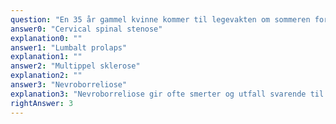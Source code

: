 ```yaml
---
question: "En 35 år gammel kvinne kommer til legevakten om sommeren fordi hun har smerter som først var dorsalt på høyre lår, men senere har strålt ut fra korsryggen til lateralt på hele høyre ben, og som nå er intenst sterke. Samtidig har hun smerte i et belte på høyre side av magen, med allodyni og brennende smerter. Hun har hatt mye vondt i hodet og kjent seg slapp de siste ukene. Hun er utredet av fastlegen, som henviste henne for MR-undersøkelse av hodet, med normale funn. Hva er mest sannsynlige diagnose?"
answer0: "Cervical spinal stenose"
explanation0: ""
answer1: "Lumbalt prolaps"
explanation1: ""
answer2: "Multippel sklerose"
explanation2: ""
answer3: "Nevroborreliose"
explanation3: "Nevroborreliose gir ofte smerter og utfall svarende til nerver og/eller nerverøtter med ulik lokalisasjon, som hos denne pasienten, som har smerter/allodyni svarende til ulike lumbale og thorakale nerverøtter. I tillegg har hun almensymptomer som kan opptre ved nevroborreliose, med slapphet og hodepine. Et lumbalt prolaps kan gi perifere utfall i flere nerverøtter hvis det ligger sentralt, eventuelt i konus hvis det sitter i thorakolumbalovergangen. Det ville ikke gi smerter i et belte over magen (som innerveres sensorisk av thorakale nerverøtter). En cervikal spinal stenose kan gi cervikal myelopati, med sensibilitetsutfall distalt for prolapset, nedsatt finmotorikk, spastisitet, ustøhet, økte senereflekser, inverterte plantar-reflekser, Lhermittes tegn, eventuelt blære/avføringsforstyrrelser, men gir ikke rotsmerter over magen. Multippel sklerose vil sjelden gi smerter som følger et nerverotmønster, som de beskrevne smertene denne pasienten har over hø. side av magen. Sannsynligheten for multippel sklerose er svært lav ved normale funn ved MR-undersøkelse av hodet."
rightAnswer: 3
---
```

